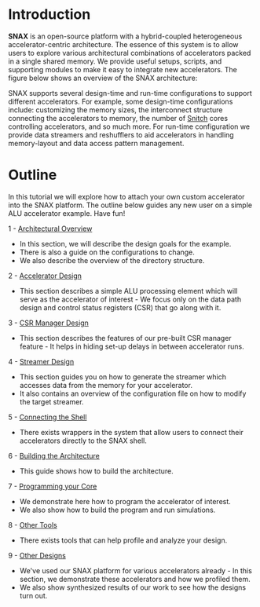 # Introduction

**SNAX** is an open-source platform with a hybrid-coupled heterogeneous accelerator-centric architecture. The essence of this system is to allow users to explore various architectural combinations of accelerators packed in a single shared memory. We provide useful setups, scripts, and supporting modules to make it easy to integrate new accelerators. The figure below shows an overview of the SNAX architecture:



SNAX supports several design-time and run-time configurations to support different accelerators. For example, some design-time configurations include: customizing the memory sizes, the interconnect structure connecting the accelerators to memory, the number of [Snitch](https://github.com/pulp-platform/snitch_cluster) cores controlling accelerators, and so much more. For run-time configuration we provide data streamers and reshufflers to aid accelerators in handling memory-layout and data access pattern management. 

# Outline

In this tutorial we will explore how to attach your own custom accelerator into the SNAX platform. The outline below guides any new user on a simple ALU accelerator example. Have fun!

1 - [Architectural Overview](./architectural_overview.md)
- In this section, we will describe the design goals for the example.
- There is also a guide on the configurations to change.
- We also describe the overview of the directory structure.

2 - [Accelerator Design](./accelerator_design.md)
- This section describes a simple ALU processing element which will serve as the accelerator of interest - We focus only on the data path design and control status registers (CSR) that go along with it.

3 - [CSR Manager Design](./csrman_design.md)
- This section describes the features of our pre-built CSR manager feature - It helps in hiding set-up delays in between accelerator runs.

4 - [Streamer Design](./streamer_design.md)
- This section guides you on how to generate the streamer which accesses data from the memory for your accelerator.
- It also contains an overview of the configuration file on how to modify the target streamer.

5 - [Connecting the Shell](./connect_shell.md)
- There exists wrappers in the system that allow users to connect their accelerators directly to the SNAX shell.

6 - [Building the Architecture](./build_system.md)
- This guide shows how to build the architecture.

7 - [Programming your Core](./programming.md)
- We demonstrate here how to program the accelerator of interest.
- We also show how to build the program and run simulations.

8 - [Other Tools](./other_tools.md)
- There exists tools that can help profile and analyze your design.

9 - [Other Designs](./more_designs.md)
- We've used our SNAX platform for various accelerators already - In this section, we demonstrate these accelerators and how we profiled them.
- We also show synthesized results of our work to see how the designs turn out.
